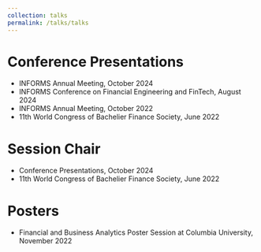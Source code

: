 ```yaml
---
collection: talks
permalink: /talks/talks
---
```

# Conference Presentations

- INFORMS Annual Meeting, October 2024
- INFORMS Conference on Financial Engineering and FinTech, August 2024
- INFORMS Annual Meeting, October 2022
- 11th World Congress of Bachelier Finance Society, June 2022

# Session Chair 

- Conference Presentations, October 2024
- 11th World Congress of Bachelier Finance Society, June 2022

# Posters

- Financial and Business Analytics Poster Session at Columbia University, November 2022
